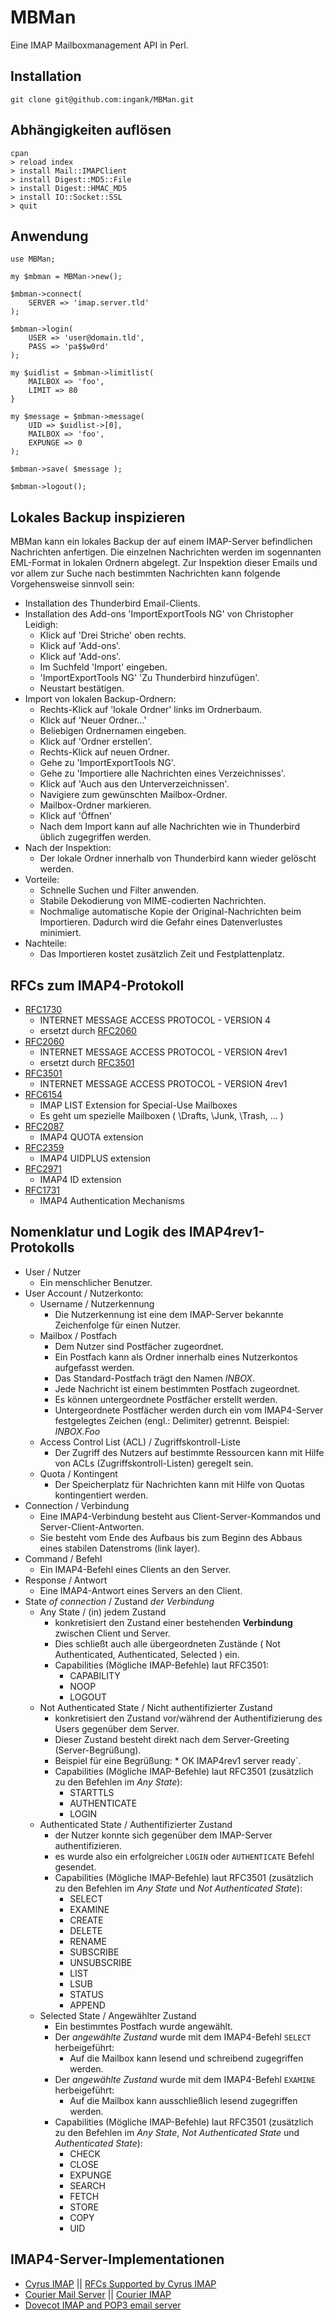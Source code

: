 # MBMan

Eine IMAP Mailboxmanagement API in Perl.

## Installation
```
git clone git@github.com:ingank/MBMan.git
```
## Abhängigkeiten auflösen
```
cpan
> reload index
> install Mail::IMAPClient
> install Digest::MD5::File
> install Digest::HMAC_MD5
> install IO::Socket::SSL
> quit
```

## Anwendung
```
use MBMan;

my $mbman = MBMan->new();

$mbman->connect(
    SERVER => 'imap.server.tld'
);

$mbman->login(
    USER => 'user@domain.tld',
    PASS => 'pa$$w0rd'
);

my $uidlist = $mbman->limitlist(
    MAILBOX => 'foo',
    LIMIT => 80
}

my $message = $mbman->message(
    UID => $uidlist->[0],
    MAILBOX => 'foo',
    EXPUNGE => 0
);

$mbman->save( $message );

$mbman->logout();
```
## Lokales Backup inspizieren
MBMan kann ein lokales Backup der auf einem IMAP-Server befindlichen Nachrichten anfertigen.
Die einzelnen Nachrichten werden im sogennanten EML-Format in lokalen Ordnern abgelegt.
Zur Inspektion dieser Emails und vor allem zur Suche nach bestimmten Nachrichten kann folgende
Vorgehensweise sinnvoll sein:

* Installation des Thunderbird Email-Clients.
* Installation des Add-ons 'ImportExportTools NG' von Christopher Leidigh:
  * Klick auf 'Drei Striche' oben rechts.
  * Klick auf 'Add-ons'.
  * Klick auf 'Add-ons'.
  * Im Suchfeld 'Import' eingeben.
  * 'ImportExportTools NG' 'Zu Thunderbird hinzufügen'.
  * Neustart bestätigen.
* Import von lokalen Backup-Ordnern:
  * Rechts-Klick auf 'lokale Ordner' links im Ordnerbaum.
  * Klick auf 'Neuer Ordner...'
  * Beliebigen Ordnernamen eingeben.
  * Klick auf 'Ordner erstellen'.
  * Rechts-Klick auf neuen Ordner.
  * Gehe zu 'ImportExportTools NG'.
  * Gehe zu 'Importiere alle Nachrichten eines Verzeichnisses'.
  * Klick auf 'Auch aus den Unterverzeichnissen'.
  * Navigiere zum gewünschten Mailbox-Ordner.
  * Mailbox-Ordner markieren.
  * Klick auf 'Öffnen'
  * Nach dem Import kann auf alle Nachrichten wie in Thunderbird üblich zugegriffen werden.
* Nach der Inspektion:
  * Der lokale Ordner innerhalb von Thunderbird kann wieder gelöscht werden.
* Vorteile:
  * Schnelle Suchen und Filter anwenden.
  * Stabile Dekodierung von MIME-codierten Nachrichten.
  * Nochmalige automatische Kopie der Original-Nachrichten beim Importieren. Dadurch wird die Gefahr eines Datenverlustes minimiert.
* Nachteile:
  * Das Importieren kostet zusätzlich Zeit und Festplattenplatz.

## RFCs zum IMAP4-Protokoll
* [RFC1730](https://tools.ietf.org/html/rfc1730) 
  * INTERNET MESSAGE ACCESS PROTOCOL - VERSION 4
  * ersetzt durch [RFC2060](https://tools.ietf.org/html/rfc2060)
* [RFC2060](https://tools.ietf.org/html/rfc2060)
  * INTERNET MESSAGE ACCESS PROTOCOL - VERSION 4rev1
  * ersetzt durch [RFC3501](https://tools.ietf.org/html/rfc3501)
* [RFC3501](https://tools.ietf.org/html/rfc3501)
  * INTERNET MESSAGE ACCESS PROTOCOL - VERSION 4rev1
* [RFC6154](https://tools.ietf.org/html/rfc6154)
  * IMAP LIST Extension for Special-Use Mailboxes
  * Es geht um spezielle Mailboxen ( \Drafts, \Junk, \Trash, ... )
* [RFC2087](https://tools.ietf.org/html/rfc2087)
  * IMAP4 QUOTA extension
* [RFC2359](https://tools.ietf.org/html/rfc2359)
  * IMAP4 UIDPLUS extension
* [RFC2971](https://tools.ietf.org/html/rfc2971)
  * IMAP4 ID extension
* [RFC1731](https://tools.ietf.org/html/rfc1731)
  * IMAP4 Authentication Mechanisms

## Nomenklatur und Logik des IMAP4rev1-Protokolls

* User / Nutzer
  * Ein menschlicher Benutzer.
* User Account / Nutzerkonto:
  * Username / Nutzerkennung
    * Die Nutzerkennung ist eine dem IMAP-Server bekannte Zeichenfolge für einen Nutzer.
  * Mailbox / Postfach
    * Dem Nutzer sind Postfächer zugeordnet.
    * Ein Postfach kann als Ordner innerhalb eines Nutzerkontos aufgefasst werden.
    * Das Standard-Postfach trägt den Namen *INBOX*.
    * Jede Nachricht ist einem bestimmten Postfach zugeordnet.
    * Es können untergeordnete Postfächer erstellt werden.
    * Untergeordnete Postfächer werden durch ein vom IMAP4-Server festgelegtes Zeichen (engl.: Delimiter) getrennt. Beispiel: *INBOX.Foo*
  * Access Control List (ACL) / Zugriffskontroll-Liste
    * Der Zugriff des Nutzers auf bestimmte Ressourcen kann mit Hilfe von ACLs (Zugriffskontroll-Listen) geregelt sein.
  * Quota / Kontingent
    * Der Speicherplatz für Nachrichten kann mit Hilfe von Quotas kontingentiert werden.
* Connection / Verbindung
  * Eine IMAP4-Verbindung besteht aus Client-Server-Kommandos und Server-Client-Antworten.
  * Sie besteht vom Ende des Aufbaus bis zum Beginn des Abbaus eines stabilen Datenstroms (link layer).
* Command / Befehl
  * Ein IMAP4-Befehl eines Clients an den Server.
* Response / Antwort
  * Eine IMAP4-Antwort eines Servers an den Client.
* State *of connection* / Zustand *der Verbindung*
  * Any State / (in) jedem Zustand
    * konkretisiert den Zustand einer bestehenden **Verbindung** zwischen Client und Server.
    * Dies schließt auch alle übergeordneten Zustände ( Not Authenticated, Authenticated, Selected ) ein.
    * Capabilities (Mögliche IMAP-Befehle) laut RFC3501:
      * CAPABILITY
      * NOOP
      * LOGOUT
  * Not Authenticated State / Nicht authentifizierter Zustand
    * konkretisiert den Zustand vor/während der Authentifizierung des Users gegenüber dem Server.
    * Dieser Zustand besteht direkt nach dem Server-Greeting (Server-Begrüßung).
    * Beispiel für eine Begrüßung: * OK IMAP4rev1 server ready`.
    * Capabilities (Mögliche IMAP-Befehle) laut RFC3501 (zusätzlich zu den Befehlen im *Any State*):
      * STARTTLS
      * AUTHENTICATE
      * LOGIN
  * Authenticated State / Authentifizierter Zustand
    * der Nutzer konnte sich gegenüber dem IMAP-Server authentifizieren.
    * es wurde also ein erfolgreicher `LOGIN` oder `AUTHENTICATE` Befehl gesendet.
    * Capabilities (Mögliche IMAP-Befehle) laut RFC3501 (zusätzlich zu den Befehlen im *Any State* und *Not Authenticated State*):
      * SELECT
      * EXAMINE
      * CREATE
      * DELETE
      * RENAME
      * SUBSCRIBE
      * UNSUBSCRIBE
      * LIST
      * LSUB
      * STATUS
      * APPEND
  * Selected State / Angewählter Zustand
    * Ein bestimmtes Postfach wurde angewählt.
    * Der *angewählte Zustand* wurde mit dem IMAP4-Befehl `SELECT` herbeigeführt:
      * Auf die Mailbox kann lesend und schreibend zugegriffen werden.
    * Der *angewählte Zustand* wurde mit dem IMAP4-Befehl `EXAMINE` herbeigeführt:
      * Auf die Mailbox kann ausschließlich lesend zugegriffen werden.
    * Capabilities (Mögliche IMAP-Befehle) laut RFC3501 (zusätzlich zu den Befehlen im *Any State*, *Not Authenticated State* und *Authenticated State*):
      * CHECK
      * CLOSE
      * EXPUNGE
      * SEARCH
      * FETCH
      * STORE
      * COPY
      * UID

## IMAP4-Server-Implementationen
* [Cyrus IMAP](https://www.cyrusimap.org/) || [RFCs Supported by Cyrus IMAP](https://github.com/cyrusimap/cyrus-imapd/blob/master/docsrc/imap/rfc-support.rst)
* [Courier Mail Server](https://www.courier-mta.org/) || [Courier IMAP](https://www.courier-mta.org/imap/)
* [Dovecot IMAP and POP3 email server](https://doc.dovecot.org/)
